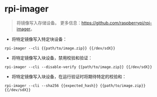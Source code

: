 # rpi-imager

> 将镜像写入存储设备。
> 更多信息：<https://github.com/raspberrypi/rpi-imager>。

- 将特定镜像写入特定块设备：

`rpi-imager --cli {{path/to/image.zip}} {{/dev/sdX}}`

- 将特定镜像写入块设备，禁用校验和验证：

`rpi-imager --cli --disable-verify {{path/to/image.zip}} {{/dev/sdX}}`

- 将特定镜像写入块设备，在运行验证时将期待特定的校验和：

`rpi-imager --cli --sha256 {{expected_hash}} {{path/to/image.zip}} {{/dev/sdX}}`